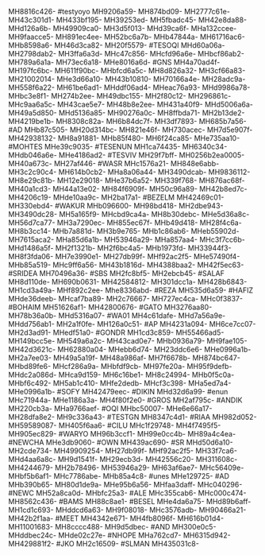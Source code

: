 MH8816c426-
#testyoyo
MH9206a59-
MH874bd09-
MH2777c61e-
MH43c301d1-
MH433bf195-
MH39253ed-
MH5fbadc45-
MH42e8da88-
MHd126a6b-
MH49909ca0-
MH3d5f013-
MHd39ca6f-
MHa132ccee-
MH9faacce5-
MH891ec4ee-
MH52bc6a7b-
MHb47844a-
MH61716ac6-
MHb8598a6-
MH46d3ca82-
MH20f5579-
#TESOQI
MHd60a06a-
MH2798dab2-
MH3ffa6a3d-
MHc47c856-
MHcfd96a6e-
MHbcf86ab2-
MH789a6a1a-
MH73ec6a18-
MHe8016a6d-
#GNS
MH4a70ad4f-
MH197fc6bc-
MH611f90bc-
MHbfcd6a5c-
MH8d826a32-
MH3cf66a83-
MH21002014-
MHe3d66a10-
MH43b10810-
MH70166a4e-
MH28adc9a-
MH558f6a22-
MH61be6ad1-
MHddf06ad4-
MHeac76a93-
MHd9986a78-
MHbc3e8f1-
MH274b2ee-
MH49dbc155-
MH2f80c12-
MH296861c-
MHc9aa6a5c-
MH43cae5e7-
MH48b8e2ee-
MH431a40f9-
MHd5006a6a-
MH49a5d850-
MHd5136a85-
MH90276a0c-
MH8ffbda71-
MH2b13de2-
MH4219be1b-
MH8308c82a-
MH6b84dc7f-
MH3df7893-
MH685b7a56-
#AD
MHb87c505-
MH20d314bc-
MH821e46f-
MH730acec-
MH7d5e907f-
MH42938132-
MH8a91881-
MHb85f480-
MH6f24ca85-
MHe735aa10-
#MOHTES
MHe39c9035-
#TESENUN
MH1ca74435-
MH6340c34-
MHdb046a6e-
MHe4186ad2-
#TESVIV
MH29f7bff-
MH0256b2ea0005-
MH40a673c-
MH27af446-
#WASR
MHc1576a21-
MH848e6abb-
MH3c2c90c4-
MH614b0cb2-
MHa8a06a44-
MH3490dcab-
MH9836112-
MH8e29c81b-
MH12e29018-
MHe37b6a52-
MH339f768-
MH876ac68f-
MH40a1cd3-
MH44a13e02-
MH84f6909f-
MH50c96a89-
MH42b8ed7c-
MH4206c19-
MHde10aa9c-
MH2ba17a1-
#BEZELM
MH42469c01-
MH330ebd4-
#WAKUR
MHb096600-
MH98bd418-
MH2dbe943-
MH3490dc28-
MH5a165f9-
MHcbd9ca4a-
MH8b30debc-
MHe5d36a8c-
MH56d7ca77-
MH3a7290ec-
MH855ec67f-
MHb49d418-
MH28f4c6a-
MH8b3cc14-
MHb7a881d-
MH3b9e765-
MHb1c86ab6-
MHeb55902d-
MH7615aca2-
MHa85d6a1b-
MH53946a29-
MHa857aa4-
MHc3f7cc6b-
MHd1486a5f-
MH2f1321b-
MH2f6bc4a5-
MHb1973fd-
MH33944f3-
MH8f3fda06-
MH7e3990e1-
MH27db99f-
MHf92ac2f5-
MHe57490f4-
MHb85a519-
MHc9ff6a56-
MH43b1816d-
MH4388baa2-
MH42f5ec63-
#SRIDEA
MH70496a36-
#SBS
MH2fc8bf5-
MH2ebcb45-
#SALAF
MH8d110de-
MH690b0631-
MH42584812-
MH301dcc1a-
MH428b6843-
MH1cd3a49a-
MHf892c2ee-
Mhe8336abd-
#REZA
MH535d6a59-
#HAFIZ
MHde36deeb-
MHcaf7ba89-
MH2c76667-
MH727ec4ca-
MHc0f3837-
#BOHAIM
MH51626af1-
MH42800676-
#GATO
MH3276aa80-
MH78b36a0b-
MHd5316a07-
#WA01
MH4c61dafe-
MHd7a56a9e-
MHdd756ab1-
MH2a1f0fe-
MH126a0c51-
#AP
MH4231a094-
MH6ce7cc07-
MH2d3ad91-
MHedf51a0-
#GONDR
MH1cd3c859-
MH55466ad5-
MH149bcc5e-
MH549a6a2c-
MH43cad0e7-
MHb0936a79-
MH9fae105-
MH42d3621c-
MH62880a04-
MHebb6d74-
MH23ddc6e6-
MHe0996a1b-
MH2a7ee03-
MH49a5a19f-
MH48a986af-
MH7f6678b-
MH874bc647-
MHbd89fe6-
MHcf286a9a-
MHbfdf9cb-
MH97fe20a-
MH95f9defb-
MHdc2a086d-
MHca9d159-
MH6c16be1-
MH8c24994-
MHb0f5c0a-
MHbf6c492-
MH5ab1c410-
MHfe2dedb-
MHcf3c398-
MHa5ed7a4-
MHe0996a1b-
#SOFY
MH42479eec-
#DIKIN
MHd32d6a99-
#enun
MHc71944a-
MHe1186a3a-
MH4f80f2e0-
#GROS
MH2af795c-
#ANDIK
MH220cb3a-
MHa9766aef-
#OQI
MHbc50007-
MHe6e66a17-
MH28dfa8e2-
MH9c336a43-
#TESTGN
MH8347c4d1-
#RIAA
MH982d052-
MH59589087-
MH405f6aa6-
#CILU
MHc1f29748-
MH4f7495f5-
MH905ec829-
#WARYO
MH96b3ccf1-
MH99e0cc4b-
MH89a4c4ea-
#NEWCHA
MHe3db9060-
#OWN
MH439ac690-
#SR
MHd50d6a10-
MH2cde734-
MH49909254-
MH27db99f-
MHf92ac2f5-
MH33f7ca6-
MHd4aa6a8c-
MH9d1541f-
MH29ecb3d-
MH42556c20-
MH311608c-
MH4244679-
MH2b78496-
MH53946a29-
MH63af6ae7-
MHc56409e-
MHbf5b6af1-
MHc7786abe-
MHb85a4c8-
#unes
MHe129725-
#AD
MHb390b65-
MH80d1de9a-
MHe95b6a56-
MHfaa3daff-
MHc040296-
#NEWC
MH52a8ca0d-
MHbfc25a3-
#ALE
MHc355cab6-
MHc000c474-
MH8562c436-
#BAMS
MH88c8ae1-
#BESEL
MHe4da6a75-
MHd89b6aff-
MH1cd1c693-
MHddcd6a63-
MH9f08018-
MHc3576adb-
MH90466a21-
MH42b2f1aa-
#MEET
MH4342e671-
MH4fb8096f-
MH616b01d4-
MH11001683-
MH8cccc488-
MH9d5dbec-
#AND
MH300e0c5-
MHddbec24c-
MHde02c27e-
#NHOPE
MHa762cd7-
MH6315d942-
MH429881f2-
#JKO
MH2c16509-
#SLMAN
MH435031c8-